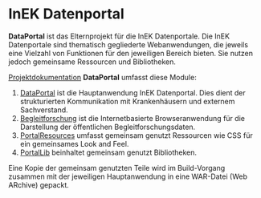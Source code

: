 # InEK Datenportal

**DataPortal** ist das Elternprojekt für die InEK Datenportale. 
Die InEK Datenportale sind thematisch gegliederte Webanwendungen, die jeweils eine Vielzahl von Funktionen für den jeweiligen Bereich bieten.
Sie nutzen jedoch gemeinsame Ressourcen und Bibliotheken.

[Projektdokumentation](DataPortal/src/site/markdown/DataPortal.md)
**DataPortal** umfasst diese Module:

1. [DataPortal](DataPortalAll/src/site/markdown/DataPortal.md) ist die Hauptanwendung InEK Datenportal. Dies dient der strukturierten Kommunikation mit Krankenhäusern und externem Sachverstand.
2. [Begleitforschung](Begleitforschung/src/site/Begleitforschung.md) ist die Internetbasierte Browseranwendung für die Darstellung der öffentlichen Begleitforschungsdaten.
3. [PortalResources](PortalResources/src/site/PortalResources.md) umfasst gemeinsam genutzt Ressourcen wie CSS für ein gemeinsames Look and Feel.
4. [PortalLib](PortalLib/src/site/PortalLib.md) beinhaltet gemeinsam genutzt Bibliotheken.

Eine Kopie der gemeinsam genutzten Teile wird im Build-Vorgang zusammen mit der jeweiligen Hauptanwendung in eine WAR-Datei (Web ARchive) gepackt.



